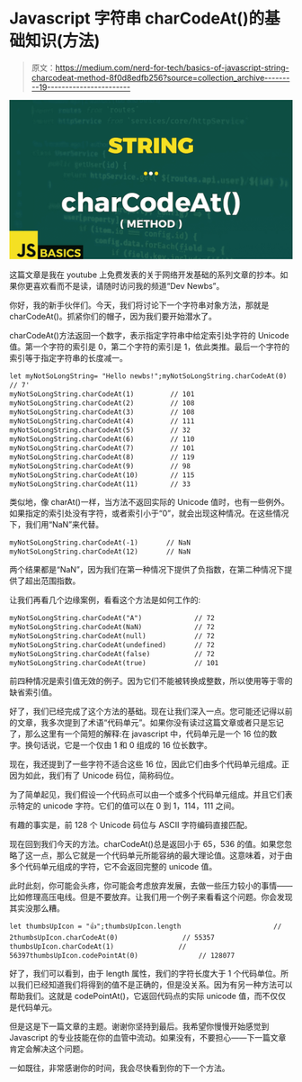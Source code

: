 # Javascript 字符串 charCodeAt()的基础知识(方法)

> 原文：<https://medium.com/nerd-for-tech/basics-of-javascript-string-charcodeat-method-8f0d8edfb256?source=collection_archive---------19----------------------->

![](img/e5b3bbfb8c806766c55c7ec3855a20b3.png)

这篇文章是我在 youtube 上免费发表的关于网络开发基础的系列文章的抄本。如果你更喜欢看而不是读，请随时访问我的频道“Dev Newbs”。

你好，我的新手伙伴们。今天，我们将讨论下一个字符串对象方法，那就是 charCodeAt()。抓紧你们的帽子，因为我们要开始潜水了。

charCodeAt()方法返回一个数字，表示指定字符串中给定索引处字符的 Unicode 值。第一个字符的索引是 0，第二个字符的索引是 1，依此类推。最后一个字符的索引等于指定字符串的长度减一。

```
let myNotSoLongString= "Hello newbs!";myNotSoLongString.charCodeAt(0)         // 7'
myNotSoLongString.charCodeAt(1)         // 101
myNotSoLongString.charCodeAt(2)         // 108
myNotSoLongString.charCodeAt(3)         // 108
myNotSoLongString.charCodeAt(4)         // 111
myNotSoLongString.charCodeAt(5)         // 32
myNotSoLongString.charCodeAt(6)         // 110
myNotSoLongString.charCodeAt(7)         // 101
myNotSoLongString.charCodeAt(8)         // 119
myNotSoLongString.charCodeAt(9)         // 98
myNotSoLongString.charCodeAt(10)        // 115       myNotSoLongString.charCodeAt(11)        // 33
```

类似地，像 charAt()一样，当方法不返回实际的 Unicode 值时，也有一些例外。如果指定的索引处没有字符，或者索引小于“0”，就会出现这种情况。在这些情况下，我们用“NaN”来代替。

```
myNotSoLongString.charCodeAt(-1)       // NaN
myNotSoLongString.charCodeAt(12)       // NaN
```

两个结果都是“NaN”，因为我们在第一种情况下提供了负指数，在第二种情况下提供了超出范围指数。

让我们再看几个边缘案例，看看这个方法是如何工作的:

```
myNotSoLongString.charCodeAt("A")             // 72
myNotSoLongString.charCodeAt(NaN)             // 72
myNotSoLongString.charCodeAt(null)            // 72
myNotSoLongString.charCodeAt(undefined)       // 72
myNotSoLongString.charCodeAt(false)           // 72
myNotSoLongString.charCodeAt(true)            // 101
```

前四种情况是索引值无效的例子。因为它们不能被转换成整数，所以使用等于零的缺省索引值。

好了，我们已经完成了这个方法的基础。现在让我们深入一点。您可能还记得以前的文章，我多次提到了术语“代码单元”。如果你没有读过这篇文章或者只是忘记了，那么这里有一个简短的解释:在 javascript 中，代码单元是一个 16 位的数字。换句话说，它是一个仅由 1 和 0 组成的 16 位长数字。

现在，我还提到了一些字符不适合这些 16 位，因此它们由多个代码单元组成。正因为如此，我们有了 Unicode 码位，简称码位。

为了简单起见，我们假设一个代码点可以由一个或多个代码单元组成。并且它们表示特定的 unicode 字符。它们的值可以在 0 到 1，114，111 之间。

有趣的事实是，前 128 个 Unicode 码位与 ASCII 字符编码直接匹配。

现在回到我们今天的方法。charCodeAt()总是返回小于 65，536 的值。如果您忽略了这一点，那么它就是一个代码单元所能容纳的最大理论值。这意味着，对于由多个代码单元组成的字符，它不会返回完整的 unicode 值。

此时此刻，你可能会头疼，你可能会考虑放弃发展，去做一些压力较小的事情——比如修理高压电线。但是不要放弃。让我们用一个例子来看看这个问题。你会发现其实没那么糟。

```
let thumbsUpIcon = "👍";thumbsUpIcon.length                       // 2thumbsUpIcon.charCodeAt(0)                // 55357
thumbsUpIcon.charCodeAt(1)                // 56397thumbsUpIcon.codePointAt(0)               // 128077
```

好了，我们可以看到，由于 length 属性，我们的字符长度大于 1 个代码单位。所以我们已经知道我们将得到的值不是正确的，但是没关系。因为有另一种方法可以帮助我们。这就是 codePointAt()，它返回代码点的实际 unicode 值，而不仅仅是代码单元。

但是这是下一篇文章的主题。谢谢你坚持到最后。我希望你慢慢开始感觉到 Javascript 的专业技能在你的血管中流动。如果没有，不要担心——下一篇文章肯定会解决这个问题。

一如既往，非常感谢你的时间，我会尽快看到你的下一个方法。
